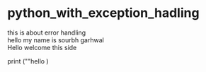 # python_with_exception_hadling
this is about error handling 
<br>
hello my name is sourbh garhwal
<br>
Hello welcome this side 

print (""hello
)

